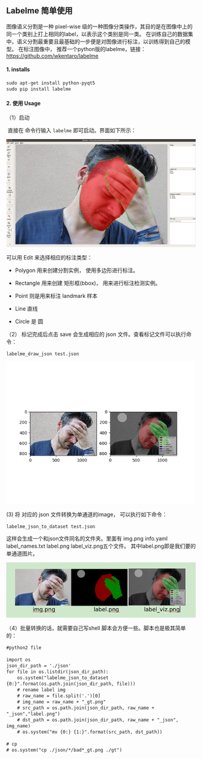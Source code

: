 ## Labelme 简单使用

图像语义分割是一种 pixel-wise 级的一种图像分类操作，其目的是在图像中上的同一个类别上打上相同的label，以表示这个类别是同一类。 在训练自己的数据集中，语义分割最重要且最基础的一步便是对图像进行标注，以训练得到自己的模型。 在标注图像中， 推荐一个python版的labelme，链接： 
https://github.com/wkentaro/labelme

#### 1. installs

~~~
sudo apt-get install python-pyqt5
sudo pip install labelme
~~~

#### 2. 使用 Usage

（1）启动

​    直接在 命令行输入 `labelme` 即可启动。界面如下所示：

![](./labelme1.png)

 可以用 Edit 来选择相应的标注类型：

- Polygon 用来创建分割实例， 使用多边形进行标注。

- Rectangle 用来创建 矩形框(bbox)， 用来进行标注检测实例。
- Point 则是用来标注 landmark 样本
- Line 直线
- Circle 是 圆

（2）  标记完成后点击 save 会生成相应的 json 文件。查看标记文件可以执行命令：

~~~
labelme_draw_json test.json
~~~

![](./test_draw.png)

(3) 将 对应的 json 文件转换为单通道的image， 可以执行如下命令：

~~~
labelme_json_to_dataset test.json
~~~

这样会生成一个和json文件同名的文件夹。里面有 img.png  info.yaml  label_names.txt  label.png  label_viz.png五个文件。  其中label.png即是我们要的单通道图片。

![](./labelme2.png)

（4）批量转换的话，就需要自己写shell 脚本会方便一些。脚本也是极其简单的：

~~~
#python2 file 

import os
json_dir_path = './json'  
for file in os.listdir(json_dir_path):
    os.system("labelme_json_to_dataset {0:}".format(os.path.join(json_dir_path, file)))
    # rename label img
    # raw_name = file.split('.')[0] 
    # img_name = raw_name + "_gt.png"
    # src_path = os.path.join(json_dir_path, raw_name + "_json","label.png")
    # dst_path = os.path.join(json_dir_path, raw_name + "_json", img_name)
    # os.system("mv {0:} {1:}".format(src_path, dst_path))

# cp 
# os.system("cp ./json/*/bad*_gt.png ./gt")
~~~

